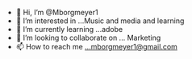 - 👋 Hi, I’m @Mborgmeyer1
- 👀 I’m interested in ...Music and media and learning 
- 🌱 I’m currently learning ...adobe 
- 💞️ I’m looking to collaborate on ... Marketing 
- 📫 How to reach me ...mborgmeyer1@gmail.com 

<!---
Mborgmeyer1/Mborgmeyer1 is a ✨ special ✨ repository because its `README.md` (this file) appears on your GitHub profile.
You can click the Preview link to take a look at your changes.
--->
